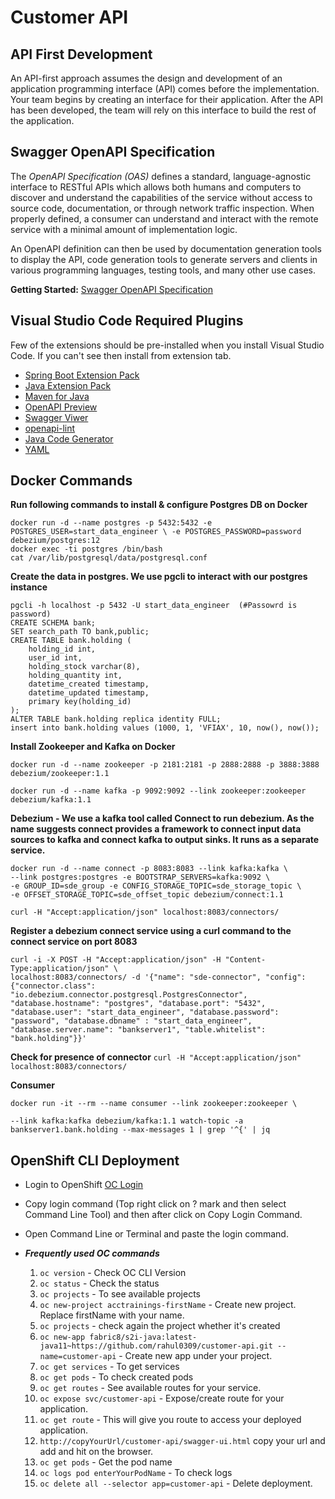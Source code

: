# Customer API

## API First Development
An API-first approach assumes the design and development of an application programming interface (API) comes before the implementation. Your team begins by creating an interface for their application. After the API has been developed, the team will rely on this interface to build the rest of the application.

## Swagger OpenAPI Specification
The *OpenAPI Specification (OAS)* defines a standard, language-agnostic interface to RESTful APIs which allows both humans and computers to discover and understand the capabilities of the service without access to source code, documentation, or through network traffic inspection. When properly defined, a consumer can understand and interact with the remote service with a minimal amount of implementation logic.

An OpenAPI definition can then be used by documentation generation tools to display the API, code generation tools to generate servers and clients in various programming languages, testing tools, and many other use cases.

**Getting Started:** [Swagger OpenAPI Specification](https://swagger.io/specification/)


## Visual Studio Code Required Plugins
Few of the extensions should be pre-installed when you install Visual Studio Code. If you can't see then install from extension tab.
* [Spring Boot Extension Pack](https://marketplace.visualstudio.com/items?itemName=Pivotal.vscode-boot-dev-pack)
* [Java Extension Pack](https://marketplace.visualstudio.com/items?itemName=vscjava.vscode-java-pack)
* [Maven for Java](https://marketplace.visualstudio.com/items?itemName=vscjava.vscode-maven)
* [OpenAPI Preview](https://marketplace.visualstudio.com/items?itemName=zoellner.openapi-preview)
* [Swagger Viwer](https://marketplace.visualstudio.com/items?itemName=Arjun.swagger-viewer)
* [openapi-lint](https://marketplace.visualstudio.com/items?itemName=mermade.openapi-lint)
* [Java Code Generator](https://marketplace.visualstudio.com/items?itemName=sohibe.java-generate-setters-getters)
* [YAML](https://marketplace.visualstudio.com/items?itemName=redhat.vscode-yaml)

## Docker Commands
**Run following commands to install & configure Postgres DB on Docker**
```
docker run -d --name postgres -p 5432:5432 -e POSTGRES_USER=start_data_engineer \ -e POSTGRES_PASSWORD=password debezium/postgres:12
docker exec -ti postgres /bin/bash
cat /var/lib/postgresql/data/postgresql.conf
```
**Create the data in postgres. We use pgcli to interact with our postgres instance**
```
pgcli -h localhost -p 5432 -U start_data_engineer  (#Passowrd is password)
CREATE SCHEMA bank;
SET search_path TO bank,public;
CREATE TABLE bank.holding (
    holding_id int,
    user_id int,
    holding_stock varchar(8),
    holding_quantity int,
    datetime_created timestamp,
    datetime_updated timestamp,
    primary key(holding_id)
);
ALTER TABLE bank.holding replica identity FULL;
insert into bank.holding values (1000, 1, 'VFIAX', 10, now(), now());
```
**Install Zookeeper and Kafka on Docker**
```
docker run -d --name zookeeper -p 2181:2181 -p 2888:2888 -p 3888:3888 debezium/zookeeper:1.1

docker run -d --name kafka -p 9092:9092 --link zookeeper:zookeeper debezium/kafka:1.1
```

**Debezium - We use a kafka tool called Connect to run debezium. As the name suggests connect provides a framework to connect input data sources to kafka and connect kafka to output sinks. It runs as a separate service.**
```
docker run -d --name connect -p 8083:8083 --link kafka:kafka \
--link postgres:postgres -e BOOTSTRAP_SERVERS=kafka:9092 \
-e GROUP_ID=sde_group -e CONFIG_STORAGE_TOPIC=sde_storage_topic \
-e OFFSET_STORAGE_TOPIC=sde_offset_topic debezium/connect:1.1

curl -H "Accept:application/json" localhost:8083/connectors/
```

**Register a debezium connect service using a curl command to the connect service on port 8083**
```
curl -i -X POST -H "Accept:application/json" -H "Content-Type:application/json" \
localhost:8083/connectors/ -d '{"name": "sde-connector", "config": {"connector.class": "io.debezium.connector.postgresql.PostgresConnector", "database.hostname": "postgres", "database.port": "5432", "database.user": "start_data_engineer", "database.password": "password", "database.dbname" : "start_data_engineer", "database.server.name": "bankserver1", "table.whitelist": "bank.holding"}}'
```
**Check for presence of connector**
```curl -H "Accept:application/json" localhost:8083/connectors/```

**Consumer**
```
docker run -it --rm --name consumer --link zookeeper:zookeeper \

--link kafka:kafka debezium/kafka:1.1 watch-topic -a bankserver1.bank.holding --max-messages 1 | grep '^{' | jq
```

## OpenShift CLI Deployment
* Login to OpenShift [OC Login](https://oauth-openshift.apps.awsopenshift.ne-innovation.com/oauth/authorize?client_id=console&redirect_uri=https%3A%2F%2Fconsole-openshift-console.apps.awsopenshift.ne-innovation.com%2Fauth%2Fcallback&response_type=code&scope=user%3Afull&state=89ae6812)
* Copy login command (Top right click on ? mark and then select Command Line Tool) and then after click on Copy Login Command.
* Open Command Line or Terminal and paste the login command.
* ***Frequently used OC commands***

   1. `oc version` - Check OC CLI Version
   2. `oc status` - Check the status
   3. `oc projects` - To see available projects
   4. `oc new-project acctrainings-firstName` - Create new project. Replace firstName with your name.
   5. `oc projects` - check again the project whether it's created
   6. `oc new-app fabric8/s2i-java:latest-java11~https://github.com/rahul0309/customer-api.git --name=customer-api` - Create new app under your project.
   7. `oc get services` - To get services
   8. `oc get pods` - To check created pods
   9. `oc get routes` - See available routes for your service.
   10. `oc expose svc/customer-api` - Expose/create route for your application.
   11. `oc get route` - This will give you route to access your deployed application.
   12. `http://copyYourUrl/customer-api/swagger-ui.html` copy your url and add and hit on the browser.
   13. `oc get pods` - Get the pod name
   14. `oc logs pod enterYourPodName` - To check logs
   15. `oc delete all --selector app=customer-api` - Delete deployment.
